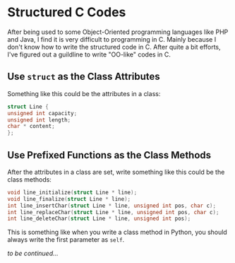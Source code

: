 # Structured C Codes

After being used to some Object-Oriented programming languages like PHP and Java, I find it is very difficult to programming in C. Mainly because I don't know how to write the structured code in C. After quite a bit efforts, I've figured out a guildline to write "OO-like" codes in C.

## Use `struct` as the Class Attributes

Something like this could be the attributes in a class:

  ```c
struct Line {
  unsigned int capacity;
  unsigned int length;
  char * content;
};
  ```

## Use Prefixed Functions as the Class Methods

After the attributes in a class are set, write something like this could be the class methods:

  ```c
void line_initialize(struct Line * line);
void line_finalize(struct Line * line);
int line_insertChar(struct Line * line, unsigned int pos, char c);
int line_replaceChar(struct Line * line, unsigned int pos, char c);
int line_deleteChar(struct Line * line, unsigned int pos);
  ```

This is something like when you write a class method in Python, you should always write the first parameter as `self`.



_to be continued..._
